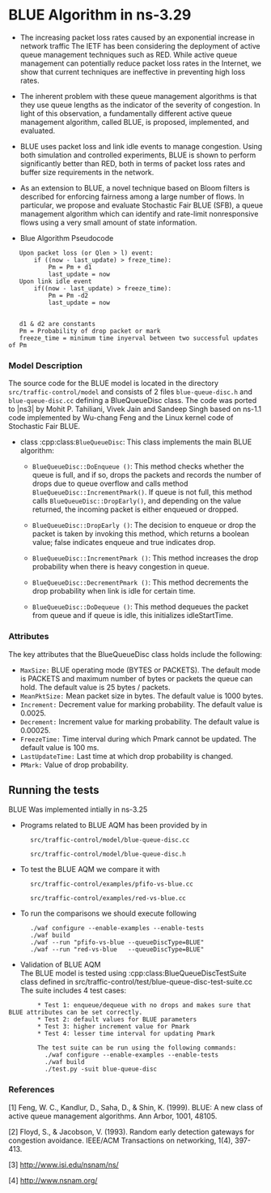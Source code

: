 # BLUE Algorithm in ns-3.29

* The increasing packet loss rates caused by an exponential increase in network traffic 
  The IETF has been considering the deployment of active queue management techniques such as RED. 
  While active queue management can potentially reduce packet loss rates in the Internet, 
  we show that current techniques are ineffective in preventing high loss rates.

* The inherent problem with these queue management algorithms is that they use queue lengths 
  as the indicator of the severity of congestion. In light of this observation, a fundamentally different 
  active queue management algorithm, called BLUE, is proposed, implemented, and evaluated. 

* BLUE uses packet loss and link idle events to manage congestion. Using both simulation and controlled 
  experiments, BLUE is shown to perform significantly better than RED, both in terms of packet loss rates
  and buffer size requirements in the network. 

* As an extension to BLUE, a novel technique based on Bloom filters is described for enforcing fairness among 
  a large number of flows. In particular, we propose and evaluate Stochastic Fair BLUE (SFB), a queue management
  algorithm which can identify and rate-limit nonresponsive flows using a very small amount of state information.
  
* Blue Algorithm Pseudocode  <br>
 ```
    Upon packet loss (or Qlen > l) event:
        if ((now - last_update) > freze_time):
            Pm = Pm + d1
            last_update = now
    Upon link idle event
        if((now - last_update) > freeze_time):
            Pm = Pm -d2
            last_update = now
    
    
    d1 & d2 are constants 
    Pm = Probability of drop packet or mark 
    freeze_time = minimum time inyerval between two successful updates of Pm
```
### Model Description
  The source code for the BLUE model is located in the directory ``src/traffic-control/model``
  and consists of 2 files `blue-queue-disc.h` and `blue-queue-disc.cc` defining a BlueQueueDisc
  class. The code was ported to |ns3| by Mohit P. Tahiliani, Vivek Jain and Sandeep Singh
  based on ns-1.1 code implemented by Wu-chang Feng and the Linux kernel code of Stochastic Fair
  BLUE.  

* class :cpp:class:`BlueQueueDisc`: This class implements the main BLUE algorithm:

  * ``BlueQueueDisc::DoEnqueue ()``: This method checks whether the queue is full, and if so, drops the packets and records the number of drops due to queue overflow and calls method ``BlueQueueDisc::IncrementPmark()``. If queue is not full, this method calls ``BlueQueueDisc::DropEarly()``, and depending on the value returned, the incoming packet is either enqueued or dropped.

  * ``BlueQueueDisc::DropEarly ()``: The decision to enqueue or drop the packet is taken by invoking this method, which returns a boolean value; false indicates enqueue and true indicates drop.

  * ``BlueQueueDisc::IncrementPmark ()``: This method increases the drop probability when there is heavy congestion in queue.

  * ``BlueQueueDisc::DecrementPmark ()``: This method decrements the drop probability when link is idle for certain time.

  * ``BlueQueueDisc::DoDequeue ()``: This method dequeues the packet from queue and if queue is idle, this initializes idleStartTime.  
### Attributes
The key attributes that the BlueQueueDisc class holds include the following: 
  * ``MaxSize:`` BLUE operating mode (BYTES or PACKETS). The default mode is PACKETS and maximum number of bytes or packets the queue                    can hold. The default value is 25 bytes / packets.
  * ``MeanPktSize:`` Mean packet size in bytes. The default value is 1000 bytes.
  * ``Increment:`` Decrement value for marking probability. The default value is 0.0025.
  * ``Decrement:`` Increment value for marking probability. The default value is 0.00025.
  * ``FreezeTime:`` Time interval during which Pmark cannot be updated. The default value is 100 ms. 
  * ``LastUpdateTime:`` Last time at which drop probability is changed.
  * ``PMark:`` Value of drop probability.

## Running the tests

BLUE Was implemented intially in ns-3.25 
  * Programs related to BLUE AQM has been provided by in
```
      src/traffic-control/model/blue-queue-disc.cc
```
```
      src/traffic-control/model/blue-queue-disc.h
```
* To test the BLUE AQM we compare it with 
```
      src/traffic-control/examples/pfifo-vs-blue.cc
```
```
      src/traffic-control/examples/red-vs-blue.cc
```

* To run the comparisons we should execute following
```
      ./waf configure --enable-examples --enable-tests
      ./waf build
      ./waf --run "pfifo-vs-blue --queueDiscType=BLUE"
      ./waf --run "red-vs-blue   --queueDiscType=BLUE"
```
* Validation of BLUE AQM<br>
  The BLUE model is tested using :cpp:class:BlueQueueDiscTestSuite class defined in 
  src/traffic-control/test/blue-queue-disc-test-suite.cc 
  The suite includes 4 test cases:
```
        * Test 1: enqueue/dequeue with no drops and makes sure that BLUE attributes can be set correctly.
        * Test 2: default values for BLUE parameters
        * Test 3: higher increment value for Pmark
        * Test 4: lesser time interval for updating Pmark
        
        The test suite can be run using the following commands:
          ./waf configure --enable-examples --enable-tests
          ./waf build
          ./test.py -suit blue-queue-disc
```

### References

[1] Feng, W. C., Kandlur, D., Saha, D., & Shin, K. (1999). BLUE: A new class of active queue management algorithms. Ann Arbor, 1001, 48105.

[2] Floyd, S., & Jacobson, V. (1993). Random early detection gateways for congestion avoidance. IEEE/ACM Transactions on networking, 1(4), 397-413.

[3] http://www.isi.edu/nsnam/ns/

[4] http://www.nsnam.org/
